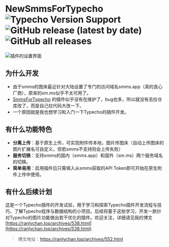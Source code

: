# NewSmmsForTypecho ![Typecho Version Support](https://img.shields.io/badge/Typecho-v1.1%20(17.10.30)%20tested-brightgreen) ![GitHub release (latest by date)](https://img.shields.io/github/v/release/ranlychan/NewSmmsForTypecho) ![GitHub all releases](https://img.shields.io/github/downloads/ranlychan/NewSmmsForTypecho/total) 

![插件的设置界面](https://s2.loli.net/2023/03/03/mQkKr8Mc7guZG3I.png)

## 为什么开发
- 由于smms的图床最近针对大陆设置了专门的访问域名smms.app（真的良心厂商），原来的sm.ms似乎不太可用了。
- [SmmsForTypecho](https://github.com/gogobody/SmmsForTypecho) 的插件似乎没有在维护了，bug也多，所以就没有去拉仓库改了，而是自己拉代码大改一下。
- 一个原因就是我也想学习和入门一下Typecho的插件开发。

## 有什么功能特色
- **分离上传**：基于原生上传，可实现附件传本地，图片传图床（自动上传图床的图片扩展名可自定义，但若smms不支持则会上传失败）
- **服务切换**：支持smms的国内（smms.app）和国外（sm.ms）两个服务域名的切换。
- **简单易用**：启用插件后只需填入从smms获取的API Token即可开始在原生附件上传中使用。

## 有什么后续计划
这是一个Typecho插件的开发试验，用于学习和探索Typecho插件开发流程与技巧，了解Typecho程序与数据结构的小项目。后续将基于这些学习，开发一款针对Typecho的图片功能做出若干优化的插件。欢迎关注，详细请见我的博文[https://ranlychan.top/archives/538.html](https://ranlychan.top/archives/538.html)

> 博文地址：https://ranlychan.top/archives/552.html

